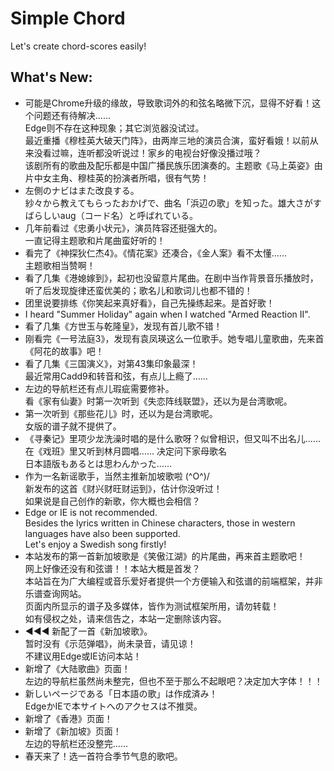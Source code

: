 # Simple Chord
Let's create chord-scores easily!

## What's New:
+ 可能是Chrome升级的缘故，导致歌词外的和弦名略微下沉，显得不好看！这个问题还有待解决……  
Edge则不存在这种现象；其它浏览器没试过。  
最近重播《穆桂英大破天门阵》，由两岸三地的演员合演，蛮好看娥！以前从来没看过嘛，连听都没听说过！家乡的电视台好像没播过哦？  
该剧所有的歌曲及配乐都是中国广播民族乐团演奏的。主题歌《马上英姿》由片中女主角、穆桂英的扮演者所唱，很有气势！
+ 左側のナビはまた改良する。  
紗々から教えてもらったおかげで、曲名「浜辺の歌」を知った。雄大さがすばらしいaug（コード名）と呼ばれている。
+ 几年前看过《忠勇小状元》，演员阵容还挺强大的。  
一直记得主题歌和片尾曲蛮好听的！
+ 看完了《神探狄仁杰4》。《情花案》还凑合，《金人案》看不太懂……  
主题歌相当赞啊！
+ 看了几集《港媳嫁到》，起初也没留意片尾曲。在剧中当作背景音乐播放时，听了后发现旋律还蛮优美的；歌名儿和歌词儿也都不错的！
+ 团里说要排练《你笑起来真好看》，自己先操练起来。是首好歌！
+ I heard "Summer Holiday" again when I watched "Armed Reaction II".
+ 看了几集《方世玉与乾隆皇》，发现有首儿歌不错！
+ 刚看完《一号法庭3》，发现有袁凤瑛这么一位歌手。她专唱儿童歌曲，先来首《阿花的故事》吧！
+ 看了几集《三国演义》，对第43集印象最深！  
最近常用Cadd9和转音和弦，有点儿上瘾了……
+ 左边的导航栏还有点儿瑕疵需要修补。  
看《家有仙妻》时第一次听到《失恋阵线联盟》，还以为是台湾歌呢。
+ 第一次听到《那些花儿》时，还以为是台湾歌呢。  
女版的谱子就不提供了。
+ 《寻秦记》里项少龙洗澡时唱的是什么歌呀？似曾相识，但又叫不出名儿……  
在《戏班》里又听到林月圆唱…… 决定问下家母歌名  
日本語版もあるとは思わんかった……
+ 作为一名新谣歌手，当然主推新加坡歌啦 \(^O^)/  
新发布的这首《财兴财旺财运到》，估计你没听过！  
如果说是自己创作的新歌，你大概也会相信？
+ Edge or IE is not recommended.  
Besides the lyrics written in Chinese characters, those in western languages have also been supported.  
Let's enjoy a Swedish song firstly!
+ 本站发布的第一首新加坡歌是《笑傲江湖》的片尾曲，再来首主题歌吧！  
网上好像还没有和弦谱！！本站大概是首发？  
本站旨在为广大编程或音乐爱好者提供一个方便输入和弦谱的前端框架，并非乐谱查询网站。  
页面内所显示的谱子及多媒体，皆作为测试框架所用，请勿转载！  
如有侵权之处，请来信告之，本站一定删除该内容。
+ &#x25c0;&#x25c0;&#x25c0; 新配了一首《新加坡歌》。  
暂时没有《示范弹唱》，尚未录音，请见谅！  
不建议用Edge或IE访问本站！
+ 新增了《大陆歌曲》页面！  
左边的导航栏虽然尚未整完，但也不至于那么不起眼吧？决定加大字体！！！
+ 新しいページである「日本語の歌」は作成済み！  
EdgeかIEで本サイトへのアクセスは不推奨。
+ 新增了《香港》页面！
+ 新增了《新加坡》页面！  
左边的导航栏还没整完……
+ 春天来了！选一首符合季节气息的歌吧。
